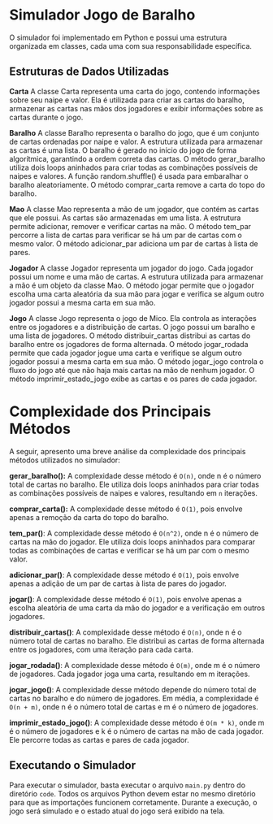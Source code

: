 #  Simulador Jogo de Baralho
O simulador foi implementado em Python e possui uma estrutura organizada em classes, cada uma com sua responsabilidade específica.

## Estruturas de Dados Utilizadas


**Carta**
A classe Carta representa uma carta do jogo, contendo informações sobre seu naipe e valor. Ela é utilizada para criar as cartas do baralho, armazenar as cartas nas mãos dos jogadores e exibir informações sobre as cartas durante o jogo.

**Baralho**
A classe Baralho representa o baralho do jogo, que é um conjunto de cartas ordenadas por naipe e valor. A estrutura utilizada para armazenar as cartas é uma lista. O baralho é gerado no início do jogo de forma algorítmica, garantindo a ordem correta das cartas. O método gerar_baralho utiliza dois loops aninhados para criar todas as combinações possíveis de naipes e valores. A função random.shuffle() é usada para embaralhar o baralho aleatoriamente. O método comprar_carta remove a carta do topo do baralho.

**Mao**
A classe Mao representa a mão de um jogador, que contém as cartas que ele possui. As cartas são armazenadas em uma lista. A estrutura permite adicionar, remover e verificar cartas na mão. O método tem_par percorre a lista de cartas para verificar se há um par de cartas com o mesmo valor. O método adicionar_par adiciona um par de cartas à lista de pares.

**Jogador**
A classe Jogador representa um jogador do jogo. Cada jogador possui um nome e uma mão de cartas. A estrutura utilizada para armazenar a mão é um objeto da classe Mao. O método jogar permite que o jogador escolha uma carta aleatória da sua mão para jogar e verifica se algum outro jogador possui a mesma carta em sua mão.

**Jogo**
A classe Jogo representa o jogo de Mico. Ela controla as interações entre os jogadores e a distribuição de cartas. O jogo possui um baralho e uma lista de jogadores. O método distribuir_cartas distribui as cartas do baralho entre os jogadores de forma alternada. O método jogar_rodada permite que cada jogador jogue uma carta e verifique se algum outro jogador possui a mesma carta em sua mão. O método jogar_jogo controla o fluxo do jogo até que não haja mais cartas na mão de nenhum jogador. O método imprimir_estado_jogo exibe as cartas e os pares de cada jogador.
 
# Complexidade dos Principais Métodos

A seguir, apresento uma breve análise da complexidade dos principais métodos utilizados no simulador:

**gerar_baralho():** A complexidade desse método é `O(n)`, onde n é o número total de cartas no baralho. Ele utiliza dois loops aninhados para criar todas as combinações possíveis de naipes e valores, resultando em `n` iterações.

**comprar_carta():** A complexidade desse método é `O(1)`, pois envolve apenas a remoção da carta do topo do baralho.

**tem_par()**: A complexidade desse método é `O(n^2)`, onde n é o número de cartas na mão do jogador. Ele utiliza dois loops aninhados para comparar todas as combinações de cartas e verificar se há um par com o mesmo valor.

**adicionar_par()**: A complexidade desse método é `O(1)`, pois envolve apenas a adição de um par de cartas à lista de pares do jogador.

**jogar()**: A complexidade desse método é `O(1)`, pois envolve apenas a escolha aleatória de uma carta da mão do jogador e a verificação em outros jogadores.

**distribuir_cartas()**: A complexidade desse método é `O(n)`, onde n é o número total de cartas no baralho. Ele distribui as cartas de forma alternada entre os jogadores, com uma iteração para cada carta.

**jogar_rodada()**: A complexidade desse método é `O(m)`, onde m é o número de jogadores. Cada jogador joga uma carta, resultando em m iterações.

**jogar_jogo()**: A complexidade desse método depende do número total de cartas no baralho e do número de jogadores. Em média, a complexidade é `O(n + m)`, onde n é o número total de cartas e m é o número de jogadores.

**imprimir_estado_jogo()**: A complexidade desse método é `O(m * k)`, onde m é o número de jogadores e k é o número de cartas na mão de cada jogador. Ele percorre todas as cartas e pares de cada jogador.

## Executando o Simulador
Para executar o simulador, basta executar o arquivo `main.py` dentro do diretório `code`. Todos os arquivos Python devem estar no mesmo diretório para que as importações funcionem corretamente. Durante a execução, o jogo será simulado e o estado atual do jogo será exibido na tela.
